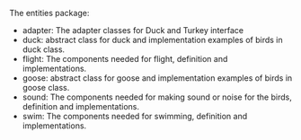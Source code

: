The entities package:

* adapter: The adapter classes for Duck and Turkey interface
* duck: abstract class for duck and implementation examples of birds in duck class.
* flight: The components needed for flight, definition and implementations.
* goose: abstract class for goose and implementation examples of birds in goose class.
* sound: The components needed for making sound or noise for the birds, definition and implementations.
* swim: The components needed for swimming, definition and implementations.
